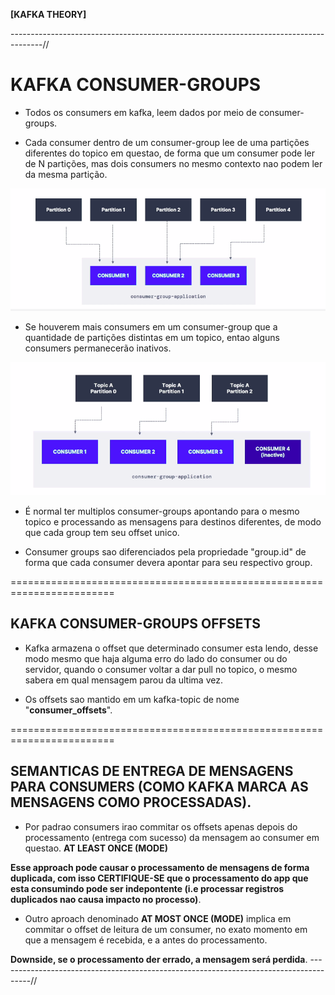 **[KAFKA THEORY]**

--------------------------------------------------------------------------------------//

# KAFKA CONSUMER-GROUPS

* Todos os consumers em kafka, leem dados por meio de consumer-groups.

* Cada consumer dentro de um consumer-group lee de uma partições diferentes do topico em questao, de forma que um consumer pode ler de N partições, mas dois consumers no mesmo contexto nao podem ler da mesma partição.

![kafka_consumer_groups](images/kafka_consumer_groups.png)

* Se houverem mais consumers em um consumer-group que a quantidade de partições distintas em um topico, entao alguns consumers permanecerão inativos.

![inactive_consumer](images/kafka_consumer_groups_inactive.png)

* É normal ter multiplos consumer-groups apontando para o mesmo topico e processando as mensagens para destinos diferentes, de modo que cada group tem seu offset unico.

* Consumer groups sao diferenciados pela propriedade "group.id" de forma que cada consumer devera apontar para seu respectivo group.

========================================================================

## KAFKA CONSUMER-GROUPS OFFSETS

* Kafka armazena o offset que determinado consumer esta lendo, desse modo mesmo que haja alguma erro do lado do consumer ou do servidor, quando o consumer voltar a dar pull no topico, o mesmo sabera em qual mensagem parou da ultima vez.

* Os offsets sao mantido em um kafka-topic de nome "__consumer_offsets__".

========================================================================

## SEMANTICAS DE ENTREGA DE MENSAGENS PARA CONSUMERS (COMO KAFKA MARCA AS MENSAGENS COMO PROCESSADAS).

* Por padrao consumers irao commitar os offsets apenas depois do processamento (entrega com sucesso) da mensagem ao consumer em questao. **AT LEAST ONCE (MODE)**

 **Esse approach pode causar o processamento de mensagens de forma duplicada, com isso CERTIFIQUE-SE que o processamento do app que esta consumindo pode ser indepontente (i.e processar registros duplicados nao causa impacto no processo)**.


* Outro aproach denominado **AT MOST ONCE (MODE)** implica em commitar o offset de leitura de um consumer, no exato momento em que a mensagem é recebida, e a antes do processamento.

 **Downside, se o processamento der errado, a mensagem será perdida**.
--------------------------------------------------------------------------------------//